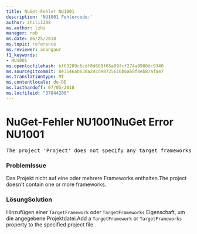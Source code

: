 ```yaml
---
title: NuGet-Fehler NU1001
description: 'NU1001 Fehlercode:'
author: zhili1208
ms.author: lzhi
manager: rob
ms.date: 06/25/2018
ms.topic: reference
ms.reviewer: anangaur
f1_keywords:
- NU1001
ms.openlocfilehash: bf63289c6cdf8d668f65a99fcf274a9980dc9340
ms.sourcegitcommit: 8e3546ab630a24cde8725610b6a68f8eb87afa47
ms.translationtype: MT
ms.contentlocale: de-DE
ms.lasthandoff: 07/05/2018
ms.locfileid: "37844208"
---
```

# <a name="nuget-error-nu1001"></a><span data-ttu-id="95253-103">NuGet-Fehler NU1001</span><span class="sxs-lookup"><span data-stu-id="95253-103">NuGet Error NU1001</span></span>

<pre>The project 'Project' does not specify any target frameworks in 'ProjectFile'</pre>

### <a name="issue"></a><span data-ttu-id="95253-104">Problem</span><span class="sxs-lookup"><span data-stu-id="95253-104">Issue</span></span>
<span data-ttu-id="95253-105">Das Projekt nicht auf eine oder mehrere Frameworks enthalten.</span><span class="sxs-lookup"><span data-stu-id="95253-105">The project doesn't contain one or more frameworks.</span></span>

### <a name="solution"></a><span data-ttu-id="95253-106">Lösung</span><span class="sxs-lookup"><span data-stu-id="95253-106">Solution</span></span>
<span data-ttu-id="95253-107">Hinzufügen einer `TargetFramework` oder `TargetFrameworks` Eigenschaft, um die angegebene Projektdatei.</span><span class="sxs-lookup"><span data-stu-id="95253-107">Add a `TargetFramework` or `TargetFrameworks` property to the specified project file.</span></span>
